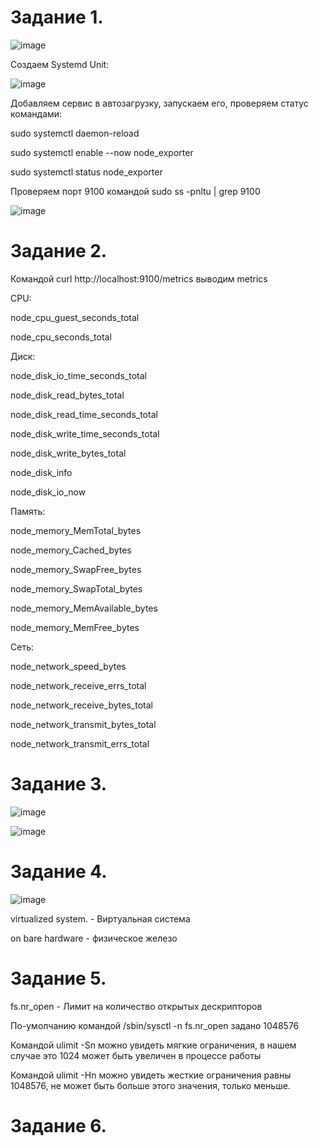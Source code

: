 Задание 1.
================

![image](https://user-images.githubusercontent.com/60341565/142986575-c6d8ad5d-97b1-40a7-887d-60c30ef6e073.png)

Создаем Systemd Unit:

![image](https://user-images.githubusercontent.com/60341565/142986662-ff946d81-a336-457d-ace3-ca50d7e67b7d.png)

Добавляем сервис в автозагрузку, запускаем его, проверяем статус командами:

 sudo systemctl daemon-reload
 
 sudo systemctl enable --now node_exporter
 
 sudo systemctl status node_exporter

Проверяем порт 9100 командой sudo ss -pnltu | grep 9100

![image](https://user-images.githubusercontent.com/60341565/142987123-c9721878-ae66-4f34-b27c-8857c4a448c6.png)

Задание 2.
===================

Командой curl http://localhost:9100/metrics выводим metrics 

CPU:

node_cpu_guest_seconds_total

node_cpu_seconds_total

Диск:

node_disk_io_time_seconds_total

node_disk_read_bytes_total

node_disk_read_time_seconds_total 

node_disk_write_time_seconds_total

node_disk_write_bytes_total

node_disk_info

node_disk_io_now

Память:

node_memory_MemTotal_bytes

node_memory_Cached_bytes

node_memory_SwapFree_bytes

node_memory_SwapTotal_bytes

node_memory_MemAvailable_bytes 

node_memory_MemFree_bytes

Сеть:

node_network_speed_bytes

node_network_receive_errs_total

node_network_receive_bytes_total

node_network_transmit_bytes_total

node_network_transmit_errs_total

Задание 3.
===================

![image](https://user-images.githubusercontent.com/60341565/143031125-2fa8e88e-4ee2-4bbd-90fa-84dfb7c706ee.png)

![image](https://user-images.githubusercontent.com/60341565/143031201-46431238-17b8-43e5-90a5-5108208da362.png)

Задание 4.
===================

![image](https://user-images.githubusercontent.com/60341565/143036293-4b474b71-8ee5-4da8-88ac-77143c93fa40.png)

virtualized system. - Виртуальная система

on bare hardware - физическое железо

Задание 5.
===================

fs.nr_open - Лимит на количество открытых дескрипторов

По-умолчанию командой /sbin/sysctl -n fs.nr_open задано 1048576

Командой ulimit -Sn  можно увидеть мягкие ограничения, в нашем случае это 1024 может быть увеличен в процессе работы

Командой ulimit -Hn можно увидеть жесткие ограничения равны 1048576, не может быть больше этого значения, только меньше.

Задание 6.
==================

